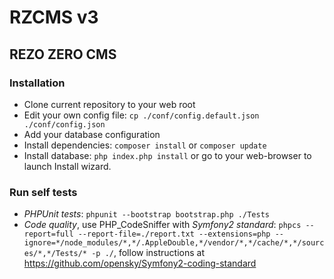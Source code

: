 # RZCMS v3
## REZO ZERO CMS

### Installation

* Clone current repository to your web root
* Edit your own config file: `cp ./conf/config.default.json ./conf/config.json`
* Add your database configuration
* Install dependencies: `composer install` or `composer update`
* Install database: `php index.php install` or go to your web-browser to launch Install wizard.

### Run self tests

* *PHPUnit tests*: `phpunit --bootstrap bootstrap.php ./Tests`
* *Code quality*, use PHP_CodeSniffer with *Symfony2 standard*: `phpcs --report=full --report-file=./report.txt --extensions=php --ignore=*/node_modules/*,*/.AppleDouble,*/vendor/*,*/cache/*,*/sources/*,*/Tests/* -p ./`, follow instructions at https://github.com/opensky/Symfony2-coding-standard
